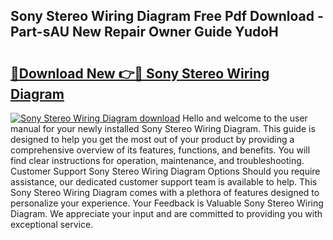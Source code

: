 ## Sony Stereo Wiring Diagram Free Pdf Download - Part-sAU New Repair Owner Guide YudoH

# <h2><a href="http://dflo07.blite.top/?on=Sony+Stereo+Wiring+Diagram">🔗Download New 👉🔴 Sony Stereo Wiring Diagram</a></h2>

[![Sony Stereo Wiring Diagram download](https://i.imgur.com/lujVjoI.png)](http://dflo07.blite.top/?on=Sony+Stereo+Wiring+Diagram)
Hello and welcome to the user manual for your newly installed Sony Stereo Wiring Diagram. This guide is designed to help you get the most out of your product by providing a comprehensive overview of its features, functions, and benefits. You will find clear instructions for operation, maintenance, and troubleshooting. Customer Support Sony Stereo Wiring Diagram Options Should you require assistance, our dedicated customer support team is available to help. This Sony Stereo Wiring Diagram comes with a plethora of features designed to personalize your experience. Your Feedback is Valuable Sony Stereo Wiring Diagram. We appreciate your input and are committed to providing you with exceptional service.
